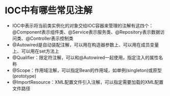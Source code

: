 # IOC中有哪些常见注解
- IOC中表示将当前类实例化的对象交给IOC容器来管理的注解有这四个：@Component表示组件类、@Service表示服务类、@Repository表示数据访问类、@Controller表示控制类
- @Autowired是自动装配注解，可以用在构造器参数上、可以用在成员变量上、可以用在set方法上
- @Qualifier：限定符注解，可以和@Autowired一起使用，指定注入的属性名称
- @Scope：作用域注解，可以指定Bean的作用域，如单例(singleton)或原型(prototype)
- @ImportResource：XML配置文件引入注解，可以指定需要加载的XML配置文件路径